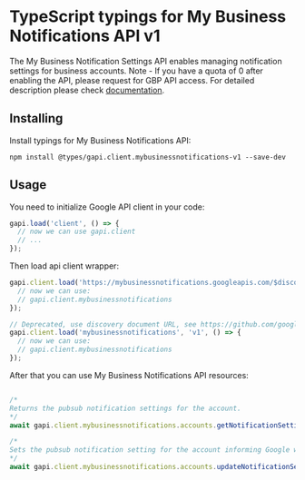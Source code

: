 # TypeScript typings for My Business Notifications API v1

The My Business Notification Settings API enables managing notification settings for business accounts. Note - If you have a quota of 0 after enabling the API, please request for GBP API access.
For detailed description please check [documentation](https://developers.google.com/my-business/).

## Installing

Install typings for My Business Notifications API:

```
npm install @types/gapi.client.mybusinessnotifications-v1 --save-dev
```

## Usage

You need to initialize Google API client in your code:

```typescript
gapi.load('client', () => {
  // now we can use gapi.client
  // ...
});
```

Then load api client wrapper:

```typescript
gapi.client.load('https://mybusinessnotifications.googleapis.com/$discovery/rest?version=v1', () => {
  // now we can use:
  // gapi.client.mybusinessnotifications
});
```

```typescript
// Deprecated, use discovery document URL, see https://github.com/google/google-api-javascript-client/blob/master/docs/reference.md#----gapiclientloadname----version----callback--
gapi.client.load('mybusinessnotifications', 'v1', () => {
  // now we can use:
  // gapi.client.mybusinessnotifications
});
```



After that you can use My Business Notifications API resources: <!-- TODO: make this work for multiple namespaces -->

```typescript

/*
Returns the pubsub notification settings for the account.
*/
await gapi.client.mybusinessnotifications.accounts.getNotificationSetting({ name: "name",  });

/*
Sets the pubsub notification setting for the account informing Google which topic to send pubsub notifications for. Use the notification_types field within notification_setting to manipulate the events an account wants to subscribe to. An account will only have one notification setting resource, and only one pubsub topic can be set. To delete the setting, update with an empty notification_types
*/
await gapi.client.mybusinessnotifications.accounts.updateNotificationSetting({ name: "name",  });
```
